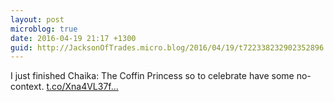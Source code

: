 ```yaml
---
layout: post
microblog: true
date: 2016-04-19 21:17 +1300
guid: http://JacksonOfTrades.micro.blog/2016/04/19/t722338232902352896.html
---
```

I just finished Chaika: The Coffin Princess so to celebrate have some no-context. [t.co/Xna4VL37f...](https://t.co/Xna4VL37fw)
